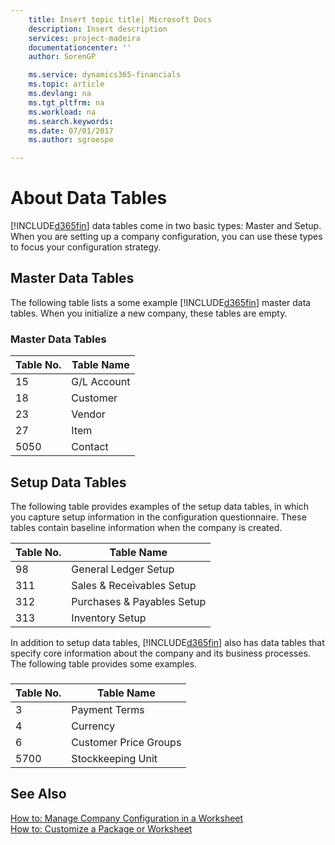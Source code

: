 ```yaml
---
    title: Insert topic title| Microsoft Docs
    description: Insert description
    services: project-madeira
    documentationcenter: ''
    author: SorenGP

    ms.service: dynamics365-financials
    ms.topic: article
    ms.devlang: na
    ms.tgt_pltfrm: na
    ms.workload: na
    ms.search.keywords:
    ms.date: 07/01/2017
    ms.author: sgroespe

---
```

# About Data Tables
[!INCLUDE[d365fin](../../includes/d365fin_md.md)] data tables come in two basic types: Master and Setup. When you are setting up a company configuration, you can use these types to focus your configuration strategy.  
  
## Master Data Tables  
 The following table lists a some example [!INCLUDE[d365fin](../../includes/d365fin_md.md)] master data tables. When you initialize a new company, these tables are empty.  
  
### Master Data Tables  
  
|**Table No.**|**Table Name**|  
|-------------------|--------------------|  
|15|G\/L Account|  
|18|Customer|  
|23|Vendor|  
|27|Item|  
|5050|Contact|  
  
## Setup Data Tables  
 The following table provides examples of the setup data tables, in which you capture setup information in the configuration questionnaire. These tables contain baseline information when the company is created.  
  
|**Table No.**|**Table Name**|  
|-------------------|--------------------|  
|98|General Ledger Setup|  
|311|Sales & Receivables Setup|  
|312|Purchases & Payables Setup|  
|313|Inventory Setup|  
  
 In addition to setup data tables, [!INCLUDE[d365fin](../../includes/d365fin_md.md)] also has data tables that specify core information about the company and its business processes. The following table provides some examples.  
  
###  
  
|**Table No.**|**Table Name**|  
|-------------------|--------------------|  
|3|Payment Terms|  
|4|Currency|  
|6|Customer Price Groups|  
|5700|Stockkeeping Unit|  
  
## See Also  
 [How to: Manage Company Configuration in a Worksheet](../how-to-manage-company-configuration-in-a-worksheet.md)   
 [How to: Customize a Package or Worksheet](../how-to-customize-a-package-or-worksheet.md)